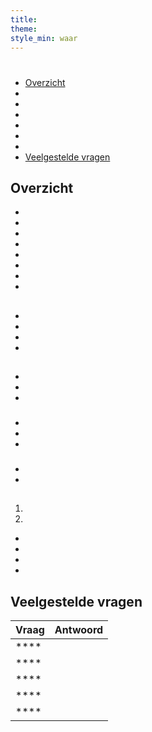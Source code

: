 ```yaml
---
title:
theme:
style_min: waar
---
```

# 

## 

* [Overzicht]()
* []()
* []()
* []()
* []()
* []()
* []()
* [Veelgestelde vragen]()

<a id="overview"></a>

## Overzicht





* 
* 
* 
* 
* 
* 
* 
* 

<a id="newcourses"></a>

## 





* 
* 
* 
* 

<a id="circletime"></a>

## 





### 

* 
* 
* 

### 

* 
* 
* 

### 

* 
* 

<a id="scaffolding"></a>

## 





1. 
2. 









* 
* 
* 
* 

<a id="unplugged"></a>

## 

<a id="endofcourse"></a>

## 

<a id="conclusion"></a>

## 

<a id="faq"></a>

## Veelgestelde vragen

| Vraag | Antwoord |
| ----- | -------- |
| ****  |          |
| ****  |          |
| ****  |          |
| ****  |          |
| ****  |          |